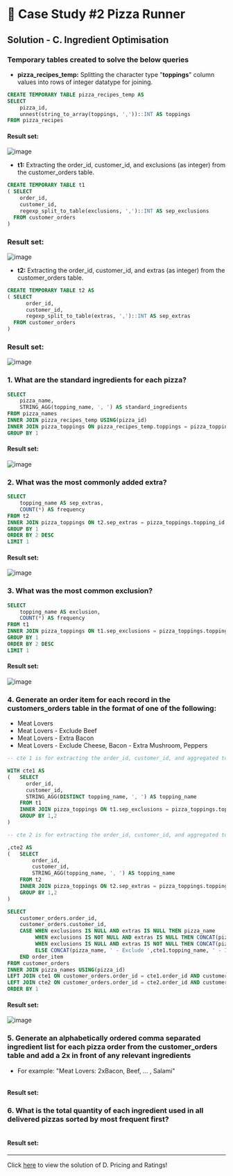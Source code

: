 # 🍕 Case Study #2 Pizza Runner

## Solution - C. Ingredient Optimisation

### Temporary tables created to solve the below queries
-  **pizza_recipes_temp:** Splitting the character type "**toppings**" column values into rows of integer datatype for joining.  

````sql
CREATE TEMPORARY TABLE pizza_recipes_temp AS
SELECT 
	pizza_id,
	unnest(string_to_array(toppings, ','))::INT AS toppings
FROM pizza_recipes
````

#### Result set:

![image](https://user-images.githubusercontent.com/75075887/216979723-bf248eda-b057-4a69-8249-d7c63d0be0cd.png)

- **t1:** Extracting the order_id, customer_id, and exclusions (as integer) from the customer_orders table. 

```sql
CREATE TEMPORARY TABLE t1 
( SELECT 
  	order_id, 
	customer_id,
	regexp_split_to_table(exclusions, ',')::INT AS sep_exclusions
  FROM customer_orders
)
```

### Result set:
![image](https://user-images.githubusercontent.com/75075887/217877213-dbf1f0be-611d-44d0-a24c-e2d8988edb5c.png)

- **t2:** Extracting the order_id, customer_id, and extras (as integer) from the customer_orders table. 

```sql
CREATE TEMPORARY TABLE t2 AS
( SELECT 
	  order_id, 
	  customer_id,
	  regexp_split_to_table(extras, ',')::INT AS sep_extras
  FROM customer_orders
)
```

### Result set:
![image](https://user-images.githubusercontent.com/75075887/217880168-6f182a6c-034e-4d99-9498-ae3980234dfc.png)

### 1. What are the standard ingredients for each pizza?

````sql
SELECT
	pizza_name,
 	STRING_AGG(topping_name, ', ') AS standard_ingredients
FROM pizza_names
INNER JOIN pizza_recipes_temp USING(pizza_id)
INNER JOIN pizza_toppings ON pizza_recipes_temp.toppings = pizza_toppings.topping_id
GROUP BY 1
````

#### Result set:

![image](https://user-images.githubusercontent.com/75075887/216980646-599c0aa8-cfbe-4e18-a605-aa3c2a63a4d7.png)


### 2. What was the most commonly added extra?

````sql
SELECT 
	topping_name AS sep_extras, 
	COUNT(*) AS frequency
FROM t2
INNER JOIN pizza_toppings ON t2.sep_extras = pizza_toppings.topping_id
GROUP BY 1
ORDER BY 2 DESC
LIMIT 1
````

#### Result set:

![image](https://user-images.githubusercontent.com/75075887/216984553-e1b1a1bf-97b6-438f-aa77-0f7537594252.png)


### 3. What was the most common exclusion?

````sql
SELECT 
	topping_name AS exclusion, 
	COUNT(*) AS frequency
FROM t1
INNER JOIN pizza_toppings ON t1.sep_exclusions = pizza_toppings.topping_id
GROUP BY 1
ORDER BY 2 DESC
LIMIT 1
````

#### Result set:
![image](https://user-images.githubusercontent.com/75075887/217879392-0652cff6-7940-4312-b74d-150f603ba96d.png)


### 4. Generate an order item for each record in the customers_orders table in the format of one of the following:
- Meat Lovers
- Meat Lovers - Exclude Beef
- Meat Lovers - Extra Bacon
- Meat Lovers - Exclude Cheese, Bacon - Extra Mushroom, Peppers

````sql
-- cte 1 is for extracting the order_id, customer_id, and aggregated topping_name of exclusions by joining t1 and pizza_toppings.

WITH cte1 AS 
(   SELECT 
      order_id,
      customer_id,
      STRING_AGG(DISTINCT topping_name, ', ') AS topping_name
    FROM t1
    INNER JOIN pizza_toppings ON t1.sep_exclusions = pizza_toppings.topping_id
    GROUP BY 1,2
)

-- cte 2 is for extracting the order_id, customer_id, and aggregated topping_name of extras by joining t2 and pizza_toppings.

,cte2 AS 
(   SELECT 
        order_id, 
        customer_id,
        STRING_AGG(topping_name, ', ') AS topping_name
    FROM t2
    INNER JOIN pizza_toppings ON t2.sep_extras = pizza_toppings.topping_id
    GROUP BY 1,2
)

SELECT 
	customer_orders.order_id,
	customer_orders.customer_id,
	CASE WHEN exclusions IS NULL AND extras IS NULL THEN pizza_name
	     WHEN exclusions IS NOT NULL AND extras IS NULL THEN CONCAT(pizza_name, ' - Exclude ', cte1.topping_name)
	     WHEN exclusions IS NULL AND extras IS NOT NULL THEN CONCAT(pizza_name, ' - Include ', cte2.topping_name)
	     ELSE CONCAT(pizza_name, ' - Exclude ',cte1.topping_name, ' - Include ',cte2.topping_name)
	END order_item	
FROM customer_orders
INNER JOIN pizza_names USING(pizza_id)
LEFT JOIN cte1 ON customer_orders.order_id = cte1.order_id AND customer_orders.customer_id = cte1.customer_id
LEFT JOIN cte2 ON customer_orders.order_id = cte2.order_id AND customer_orders.customer_id = cte2.customer_id
ORDER BY 1
````

#### Result set:

![image](https://user-images.githubusercontent.com/75075887/217001284-a4b7b902-95f3-4191-9a4b-8350b5bcdd83.png)


### 5. Generate an alphabetically ordered comma separated ingredient list for each pizza order from the customer_orders table and add a 2x in front of any relevant ingredients
 - For example: "Meat Lovers: 2xBacon, Beef, ... , Salami"

````sql

````

#### Result set:


### 6. What is the total quantity of each ingredient used in all delivered pizzas sorted by most frequent first?

````sql

````

#### Result set:


***
Click [here](https://github.com/manaswikamila05/8-Week-SQL-Challenge/blob/main/Case%20Study%20%23%202%20-%20Pizza%20Runner/C.%20Ingredient%20Optimisation.md) to view the  solution of D. Pricing and Ratings!
